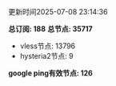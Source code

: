 更新时间2025-07-08 23:14:36

**总订阅: 188**
**总节点: 35717**
- vless节点: 13796
- hysteria2节点: 9

**google ping有效节点: 126**
